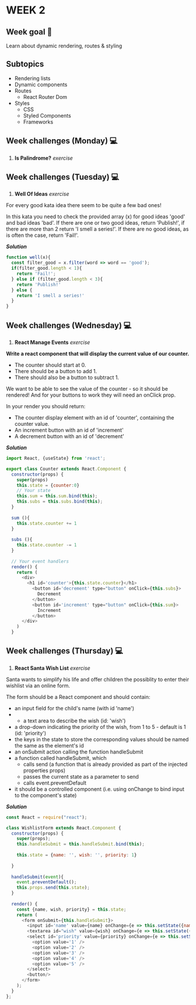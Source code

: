 # WEEK 2

## Week goal 🏁

Learn about dynamic rendering, routes & styling

## Subtopics

* Rendering lists
* Dynamic components
* Routes
    * React Router Dom
* Styles
    * CSS
    * Styled Components
    * Frameworks

## Week challenges (Monday) 💻

1. **Is Palindrome?** *exercise*


## Week challenges (Tuesday) 💻

1. **Well Of Ideas** *exercise*

For every good kata idea there seem to be quite a few bad ones!

In this kata you need to check the provided array (x) for good ideas 'good' and bad ideas 'bad'. If there are one or two good ideas, return 'Publish!', if there are more than 2 return 'I smell a series!'. If there are no good ideas, as is often the case, return 'Fail!'.

***Solution***

```javascript
function well(x){
  const filter_good = x.filter(word => word == 'good');
  if(filter_good.length < 1){
    return 'Fail!';
  } else if (filter_good.length < 3){
    return 'Publish!'
  } else {
    return 'I smell a series!'
  }
}
```

## Week challenges (Wednesday) 💻

1. **React Manage Events** *exercise*

**Write a react component that will display the current value of our counter.**

* The counter should start at 0.
* There should be a button to add 1.
* There should also be a button to subtract 1.

We want to be able to see the value of the counter - so it should be rendered! And for your buttons to work they will need an onClick prop.

In your render you should return:

* The counter display element with an id of 'counter', containing the counter value.
* An increment button with an id of 'increment'
* A decrement button with an id of 'decrement'

***Solution***

```javascript
import React, {useState} from 'react';

export class Counter extends React.Component {
  constructor(props) {
    super(props)
    this.state = {counter:0}
    // Your state
    this.sum = this.sum.bind(this);
    this.subs = this.subs.bind(this);
  }
  
  sum (){
    this.state.counter += 1
  }
  
  subs (){
    this.state.counter -= 1
  }
  
  // Your event handlers 
  render() {
    return (
      <div>
        <h1 id='counter'>{this.state.counter}</h1>
          <button id='decrement' type="button" onClick={this.subs}>
            Decrement
          </button>
          <button id='increment' type="button" onClick={this.sum}>
            Increment
          </button>
      </div>
    )
  }
```

## Week challenges (Thursday) 💻

1. **React Santa Wish List** *exercise*

Santa wants to simplify his life and offer children the possiblity to enter their wishlist via an online form.

The form should be a React component and should contain:

* an input field for the child's name (with id 'name')
* * a text area to describe the wish (id: 'wish')
* a drop-down indicating the priority of the wish, from 1 to 5 - default is 1 (id: 'priority')
* the keys in the state to store the corresponding values should be named the same as the element's id
* an onSubmit action calling the function handleSubmit
* a function called handleSubmit, which
   * calls send (a function that is already provided as part of the injected properties props)
   * passes the current state as a parameter to send
   * calls event.preventDefault
* it should be a controlled component (i.e. using onChange to bind input to the component's state)


***Solution***

```javascript
const React = require("react");

class WishlistForm extends React.Component {
  constructor(props) {
    super(props);
    this.handleSubmit = this.handleSubmit.bind(this);
    
    this.state = {name: '', wish: '', priority: 1}
    
  }
  
  handleSubmit(event){
    event.preventDefault();
    this.props.send(this.state);
  }
  
  render() {
    const {name, wish, priority} = this.state;
    return (
      <form onSubmit={this.handleSubmit}>
        <input id='name' value={name} onChange={e => this.setState({name: e.target.value})} />
        <textarea id="wish" value={wish} onChange={e => this.setState({wish: e.target.value})} />
        <select id='priority' value={priority} onChange={e => this.setState({priority: +e.target.value})}>
          <option value='1' />
          <option value='2' />
          <option value='3' />
          <option value='4' />
          <option value='5' />
        </select>
        <button/>
      </form>
    );
  }
};
```
